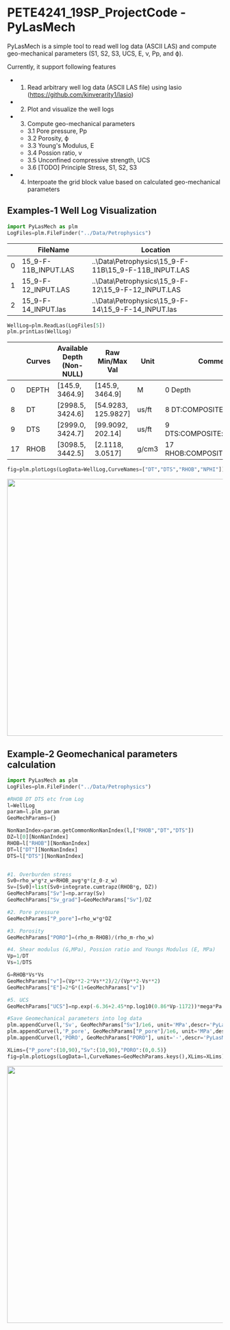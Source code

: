 # PETE4241_19SP_ProjectCode - PyLasMech

PyLasMech is a simple tool to read well log data (ASCII LAS) and compute geo-mechanical parameters (S1, S2, S3, UCS, E, ν, Pp, and ϕ).

Currently, it support following features

* 1. Read arbitrary well log data (ASCII LAS file) using lasio (https://github.com/kinverarity1/lasio)
* 2. Plot and visualize the well logs
* 3. Compute geo-mechanical parameters
	* 3.1 Pore pressure, Pp
	* 3.2 Porosity, ϕ
	* 3.3 Young's Modulus, E
	* 3.4 Possion ratio, v
	* 3.5 Unconfined compressive strength, UCS
	* 3.6 [TODO] Principle Stress, S1, S2, S3
* 4. Interpoate the grid block value based on calculated geo-mechanical parameters

## Examples-1 Well Log Visualization

```python
import PyLasMech as plm
LogFiles=plm.FileFinder("../Data/Petrophysics")
```
|    | FileName             | Location                                             |
|----|----------------------|------------------------------------------------------|
|  0 | 15_9-F-11B_INPUT.LAS | ..\Data\Petrophysics\15_9-F-11B\15_9-F-11B_INPUT.LAS |
|  1 | 15_9-F-12_INPUT.LAS  | ..\Data\Petrophysics\15_9-F-12\15_9-F-12_INPUT.LAS   |
|  2 | 15_9-F-14_INPUT.las  | ..\Data\Petrophysics\15_9-F-14\15_9-F-14_INPUT.las   |
```python
WellLog=plm.ReadLas(LogFiles[5])
plm.printLas(WellLog)
```
|    | Curves   | Available Depth (Non-NULL)   | Raw Min/Max Val      | Unit   | Comments                         |
|----|----------|------------------------------|----------------------|--------|----------------------------------|
|  0 | DEPTH    | [145.9, 3464.9]              | [145.9, 3464.9]      | M      | 0  Depth                         |
|  8 | DT       | [2998.5, 3424.6]             | [54.9283, 125.9827]  | us/ft  | 8  DT:COMPOSITE:rC:NONE:v1       |
|  9 | DTS      | [2999.0, 3424.7]             | [99.9092, 202.14]    | us/ft  | 9  DTS:COMPOSITE:rC:NONE:v1      |
| 17 | RHOB     | [3098.5, 3442.5]             | [2.1118, 3.0517]     | g/cm3  | 17  RHOB:COMPOSITE:rC:NONE:v1    |
```python
fig=plm.plotLogs(LogData=WellLog,CurveNames=["DT","DTS","RHOB","NPHI"])
```
<p align="center">
  <img src = "https://github.com/BinWang0213/PETE4241_19SP_ProjectCode/blob/master/FinalCode/output/WellLog/15_9-F-14_log.png" height="600">
</p>

## Example-2 Geomechanical parameters calculation
```python
import PyLasMech as plm
LogFiles=plm.FileFinder("../Data/Petrophysics")

#RHOB DT DTS etc from Log
l=WellLog
param=l.plm_param
GeoMechParams={}
```
```python
NonNanIndex=param.getCommonNonNanIndex(l,["RHOB","DT","DTS"])
DZ=l[0][NonNanIndex]
RHOB=l["RHOB"][NonNanIndex]
DT=l["DT"][NonNanIndex]
DTS=l["DTS"][NonNanIndex]


#1. Overburden stress
Sv0=rho_w*g*z_w+RHOB_avg*g*(z_0-z_w)
Sv=[Sv0]+list(Sv0+integrate.cumtrapz(RHOB*g, DZ))
GeoMechParams["Sv"]=np.array(Sv)
GeoMechParams["Sv_grad"]=GeoMechParams["Sv"]/DZ

#2. Pore pressure
GeoMechParams["P_pore"]=rho_w*g*DZ

#3. Porosity
GeoMechParams["PORO"]=(rho_m-RHOB)/(rho_m-rho_w)

#4. Shear modulus (G,MPa), Possion ratio and Youngs Modulus (E, MPa)
Vp=1/DT
Vs=1/DTS

G=RHOB*Vs*Vs
GeoMechParams["v"]=(Vp**2-2*Vs**2)/2/(Vp**2-Vs**2)
GeoMechParams["E"]=2*G*(1+GeoMechParams["v"]) 

#5. UCS
GeoMechParams["UCS"]=np.exp(-6.36+2.45*np.log10(0.86*Vp-1172))*mega*Pa
```
```python
#Save Geomechanical parameters into log data
plm.appendCurve(l,'Sv', GeoMechParams["Sv"]/1e6, unit='MPa',descr='PyLasMech overburden stress',dataIndex=NonNanIndex)
plm.appendCurve(l,'P_pore', GeoMechParams["P_pore"]/1e6, unit='MPa',descr='PyLasMech pore pressure',dataIndex=NonNanIndex)
plm.appendCurve(l,'PORO', GeoMechParams["PORO"], unit='-',descr='PyLasMech porosity',dataIndex=NonNanIndex)

XLims={"P_pore":(10,90),"Sv":(10,90),"PORO":(0,0.5)}
fig=plm.plotLogs(LogData=l,CurveNames=GeoMechParams.keys(),XLims=XLims)
```

<p align="center">
  <img src = "https://github.com/BinWang0213/PETE4241_19SP_ProjectCode/blob/master/FinalCode/output/GeoMech/15_9-F-14_GeoMechTVD.png" height="600">
</p>
